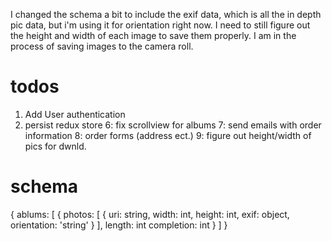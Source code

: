 I changed the schema a bit to include the exif data, which is all the in depth pic data, but i'm using it for orientation right now. I need to still figure out the height and width of each image to save them properly. I am in the process of saving images to the camera roll.

# todos

1. Add User authentication
5. persist redux store
6: fix scrollview for albums
7: send emails with order information
8: order forms (address ect.)
9: figure out height/width of pics for dwnld.
# schema
  {
    ablums: [
      {
        photos: [
          {
            uri: string,
            width: int,
            height: int,
            exif: object,
            orientation: 'string'
          }
        ],
        length: int
        completion: int
      }
    ]
  }
